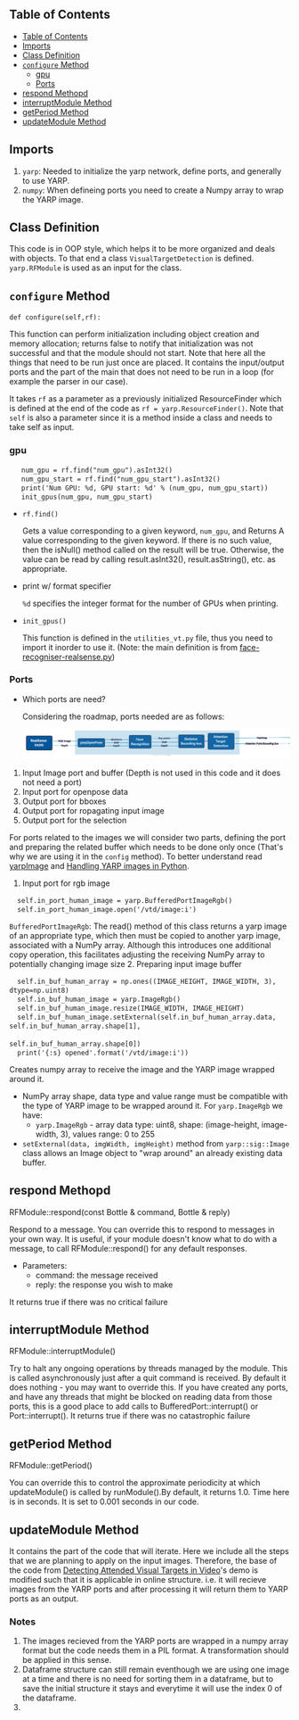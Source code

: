 ## Table of Contents
- [Table of Contents](#table-of-contents)
- [Imports](#imports)
- [Class Definition](#class-definition)
- [`configure` Method](#configure-method)
  - [gpu](#gpu)
  - [Ports](#ports)
- [respond Methopd](#respond-methopd)
- [interruptModule Method](#interruptmodule-method)
- [getPeriod Method](#getperiod-method)
- [updateModule Method](#updatemodule-method)


## Imports
   1. `yarp`: Needed to initialize the yarp network, define ports, and generally to use YARP.
   2. `numpy`: When defineing ports you need to create a Numpy array to wrap the YARP image.                                     
## Class Definition
This code is in OOP style, which helps it to be more organized and deals with objects. To that end a class `VisualTargetDetection` is defined. `yarp.RFModule` is used as an input for the class.


## `configure` Method
```
def configure(self,rf):
```
This function can perform initialization including object creation and memory allocation; returns false to notify that initialization was not successful and that the module should not start. 
Note that here all the things that need to be run just once are placed. It contains the input/output ports and the part of the main that does not need to be run in a loop (for example the parser in our case).

It takes `rf` as a parameter as a previously initialized ResourceFinder which is defined at the end of the code as `rf = yarp.ResourceFinder()`. Note that `self` is also a parameter since it is a method inside a class and needs to take self as input.

  ### gpu
  
   ```
      num_gpu = rf.find("num_gpu").asInt32() 
      num_gpu_start = rf.find("num_gpu_start").asInt32()
      print('Num GPU: %d, GPU start: %d' % (num_gpu, num_gpu_start))
      init_gpus(num_gpu, num_gpu_start) 
   ```    
  - `rf.find()`
    
    Gets a value corresponding to a given keyword, `num_gpu`, and Returns
    A value corresponding to the given keyword. If there is no such value, then the isNull() method called on the result will be true. Otherwise, the value can be read by calling result.asInt32(), result.asString(), etc. as appropriate.
  - print w/ format specifier
  
    `%d` specifies the integer format for the number of GPUs when printing.
  - `init_gpus()`
  
    This function is defined in the `utilities_vt.py` file, thus you need to import it inorder to use it. (Note: the main definition is from [face-recogniser-realsense.py](https://github.com/MariaLombardi/face-recogniser-demo/blob/main/src/face-recogniser-realsense.py))
  
  ###   Ports
  - Which ports are need?
    
    Considering the roadmap, ports needed are as follows: 
    
    ![Roadmap](Img/roadmap.jpg)
1. Input Image port and buffer (Depth is not used in this code and it does not need a port)
2. Input port for openpose data
3. Output port for bboxes
4. Output port for ropagating input image
5. Output port for the selection

  For ports related to the images we will consider two parts, defining the port and preparing the related buffer which needs to be done only once (That's why we are using it in the `config` method). To better understand read [yarpImage](https://github.dev/robotology/yarp/blob/master/bindings/python/examples/yarpImage.py) and [Handling YARP images in Python](https://robotology.github.io/robotology-documentation/doc/html/icub_python_imaging.html).
  
  1. Input port for rgb image
  ```
    self.in_port_human_image = yarp.BufferedPortImageRgb()
    self.in_port_human_image.open('/vtd/image:i')
  ```

  `BufferedPortImageRgb`: The read() method of this class returns a yarp image of an appropriate type, which then must be copied to another yarp image, associated with a NumPy array. Although this introduces one additional copy operation, this facilitates adjusting the receiving NumPy array to potentially changing image size
  2. Preparing input image buffer
  ```
    self.in_buf_human_array = np.ones((IMAGE_HEIGHT, IMAGE_WIDTH, 3), dtype=np.uint8)
    self.in_buf_human_image = yarp.ImageRgb()
    self.in_buf_human_image.resize(IMAGE_WIDTH, IMAGE_HEIGHT)
    self.in_buf_human_image.setExternal(self.in_buf_human_array.data, self.in_buf_human_array.shape[1],
                                        self.in_buf_human_array.shape[0])
    print('{:s} opened'.format('/vtd/image:i'))
  ```
      
   Creates numpy array to receive the image and the YARP image wrapped around it. 
    
  - NumPy array shape, data type and value range must be compatible with the type of YARP image to be wrapped around it. For `yarp.ImageRgb` we have:
     -  `yarp.ImageRgb` - array data type: uint8, shape: (image-height, image-width, 3), values range: 0 to 255
  - `setExternal(data, imgWidth, imgHeight)` method from `yarp::sig::Image` class allows an Image object to "wrap around" an already existing data buffer.

## respond Methopd
RFModule::respond(const Bottle & 	command, Bottle & 	reply)		

Respond to a message. You can override this to respond to messages in your own way. It is useful, if your module doesn't know what to do with a message, to call RFModule::respond() for any default responses.
- Parameters:
  - command:	the message received
  - reply:	the response you wish to make

It returns true if there was no critical failure


## interruptModule Method
RFModule::interruptModule()	

Try to halt any ongoing operations by threads managed by the module. This is called asynchronously just after a quit command is received. By default it does nothing - you may want to override this. If you have created any ports, and have any threads that might be blocked on reading data from those ports, this is a good place to add calls to BufferedPort::interrupt() or Port::interrupt(). It returns true if there was no catastrophic failure
  
## getPeriod Method
  RFModule::getPeriod()	

  You can override this to control the approximate periodicity at which updateModule() is called by runModule().By default, it returns 1.0. Time here is in seconds. It is set to 0.001 seconds in our code.

## updateModule Method
It contains the part of the code that will iterate. Here we include all the steps that we are planning to apply on the input images. Therefore, the base of the code from [Detecting Attended Visual Targets in Video](https://github.com/ejcgt/attention-target-detection)'s demo is modified such that it is applicable in online structure. i.e. it will recieve images from the YARP ports and after processing it will return them to YARP ports as an output.

### Notes
1.  The images recieved from the YARP ports are wrapped in a numpy array format but the code needs them in a PIL format. A transformation should be applied in this sense.
2. Dataframe structure can still remain eventhough we are using one image at a time and there is no need for sorting them in a dataframe, but to save the initial structure it stays and everytime it will use the index 0 of the dataframe.
3. 